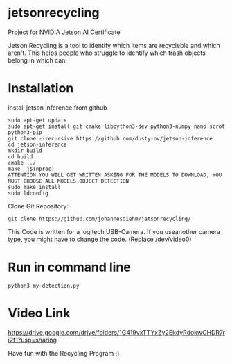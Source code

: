# jetsonrecycling
Project for NVIDIA Jetson AI Certificate

Jetson Recycling is a tool to identify which items are recycleble and which aren't. This helps people who struggle to identify which trash objects belong in which can.


# Installation

install jetson inference from github
```
sudo apt-get update
sudo apt-get install git cmake libpython3-dev python3-numpy nano scrot python3-pip
git clone --recursive https://github.com/dusty-nv/jetson-inference
cd jetson-inference
mkdir build
cd build
cmake ../
make -j$(nproc)
ATTENTION YOU WILL GET WRITTEN ASKING FOR THE MODELS TO DOWNLOAD, YOU MUST CHOOSE ALL MODELS OBJECT DETECTION
sudo make install
sudo ldconfig
```

Clone Git Repository:

```
git clone https://github.com/johannesdiehm/jetsonrecycling/
```
This Code is written for a logitech USB-Camera. If you useanother camera type, you might have to change the code. (Replace /dev/video0)

# Run in command line

```
python3 my-detection.py
```

# Video Link

https://drive.google.com/drive/folders/1G419vxTTYxZy2EkdyRdokwCHDR7ri2f1?usp=sharing

Have fun with the Recycling Program :) 











